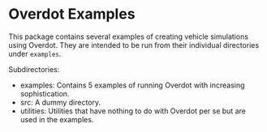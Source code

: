 Overdot Examples
================

This package contains several examples of creating vehicle simulations using Overdot. They are intended to be run from their individual directories under `examples`.

Subdirectories:

* examples: Contains 5 examples of running Overdot with increasing sophistication.
* src: A dummy directory.
* utilities: Utilities that have nothing to do with Overdot per se but are used in the examples.
